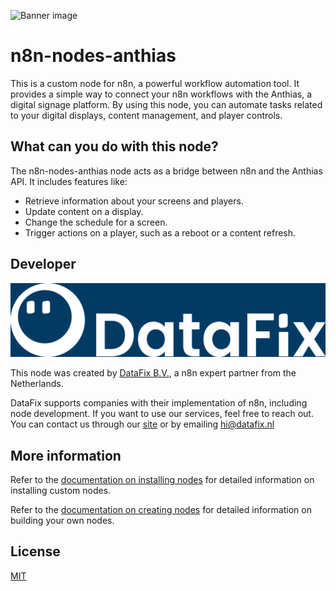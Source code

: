 ![Banner image](https://user-images.githubusercontent.com/10284570/173569848-c624317f-42b1-45a6-ab09-f0ea3c247648.png)

# n8n-nodes-anthias

This is a custom node for n8n, a powerful workflow automation tool. It provides a simple way to connect your n8n workflows with the Anthias, a digital signage platform. By using this node, you can automate tasks related to your digital displays, content management, and player controls.

## What can you do with this node?
The n8n-nodes-anthias node acts as a bridge between n8n and the Anthias API. It includes features like:

- Retrieve information about your screens and players.
- Update content on a display.
- Change the schedule for a screen.
- Trigger actions on a player, such as a reboot or a content refresh.

## Developer
![logo](https://github.com/datafix-b-v/n8n-nodes-anthias/blob/master/Images/logoDataFix.png)

This node was created by [DataFix B.V.](https://datafix.nl), a n8n expert partner from the Netherlands.

DataFix supports companies with their implementation of n8n, including node development. If you want to use our services, feel free to reach out. You can contact us through our [site](https://datafix.nl) or by emailing hi@datafix.nl

## More information

Refer to the [documentation on installing nodes](https://docs.n8n.io/integrations/community-nodes/installation/) for detailed information on installing custom nodes.

Refer to the [documentation on creating nodes](https://docs.n8n.io/integrations/creating-nodes/) for detailed information on building your own nodes.

## License

[MIT](https://github.com/n8n-io/n8n-nodes-starter/blob/master/LICENSE.md)

